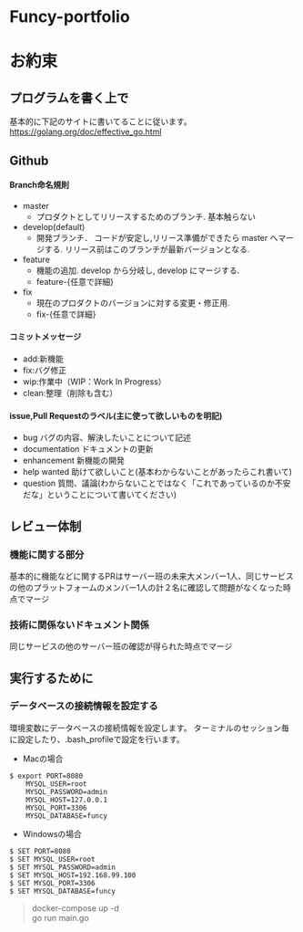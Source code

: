 # Funcy-portfolio
# お約束

## プログラムを書く上で
基本的に下記のサイトに書いてることに従います。  
https://golang.org/doc/effective_go.html

## Github
#### Branch命名規則
- master
    - プロダクトとしてリリースするためのブランチ. 基本触らない
- develop(default)
    - 開発ブランチ． コードが安定し,リリース準備ができたら master へマージする. リリース前はこのブランチが最新バージョンとなる.
- feature
    - 機能の追加. develop から分岐し, develop にマージする.
    - feature-{任意で詳細}
- fix
    - 現在のプロダクトのバージョンに対する変更・修正用.
    - fix-{任意で詳細}
#### コミットメッセージ
- add:新機能
- fix:バグ修正
- wip:作業中（WIP：Work In Progress）
- clean:整理（削除も含む）

#### issue,Pull Requestのラベル(主に使って欲しいものを明記)
- bug バグの内容、解決したいことについて記述
- documentation ドキュメントの更新
- enhancement 新機能の開発
- help wanted 助けて欲しいこと(基本わからないことがあったらこれ書いて)
- question 質問、議論(わからないことではなく「これであっているのか不安だな」ということについて書いてください)
## レビュー体制
### 機能に関する部分
基本的に機能などに関するPRはサーバー班の未来大メンバー1人、同じサービスの他のプラットフォームのメンバー1人の計２名に確認して問題がなくなった時点でマージ
### 技術に関係ないドキュメント関係
同じサービスの他のサーバー班の確認が得られた時点でマージ

## 実行するために
### データベースの接続情報を設定する
環境変数にデータベースの接続情報を設定します。
ターミナルのセッション毎に設定したり、.bash_profileで設定を行います。

- Macの場合
```cassandraql
$ export PORT=8080 
    MYSQL_USER=root
    MYSQL_PASSWORD=admin 
    MYSQL_HOST=127.0.0.1 
    MYSQL_PORT=3306 
    MYSQL_DATABASE=funcy
```
- Windowsの場合
```cassandraql
$ SET PORT=8080
$ SET MYSQL_USER=root
$ SET MYSQL_PASSWORD=admin
$ SET MYSQL_HOST=192.168.99.100
$ SET MYSQL_PORT=3306
$ SET MYSQL_DATABASE=funcy
```
>docker-compose up -d   
go run  main.go